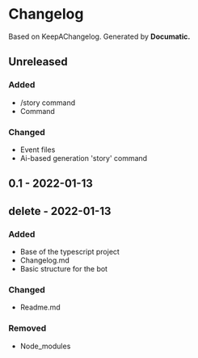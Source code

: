 # Changelog

Based on KeepAChangelog.
Generated by **Documatic.**

## Unreleased

### Added

* /story command
* Command

### Changed

* Event files
* Ai-based generation 'story' command

## 0.1 - 2022-01-13

## delete - 2022-01-13

### Added

* Base of the typescript project
* Changelog.md
* Basic structure for the bot

### Changed

* Readme.md

### Removed

* Node_modules
